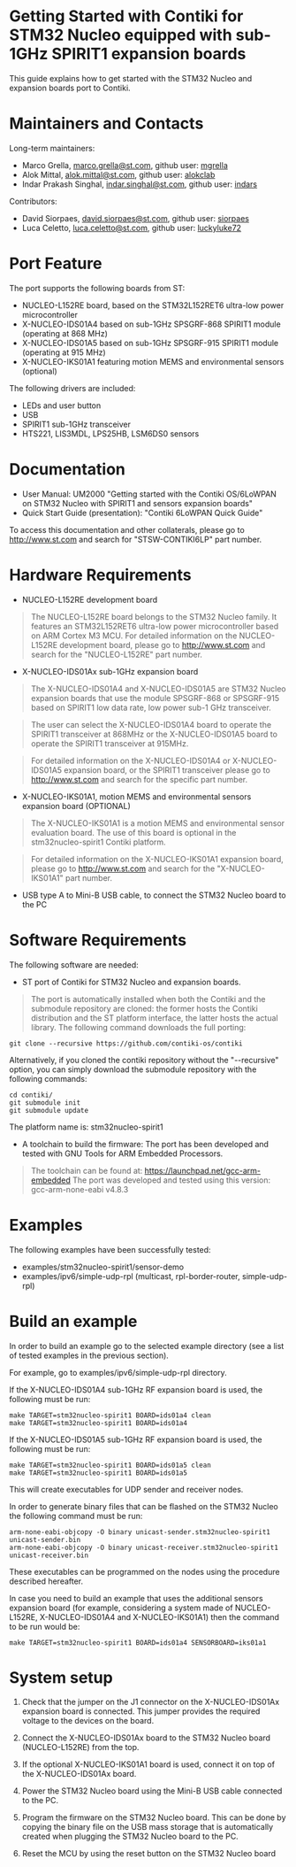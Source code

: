 Getting Started with Contiki for STM32 Nucleo equipped with sub-1GHz SPIRIT1 expansion boards
=============================================================================================

This guide explains how to get started with the STM32 Nucleo and expansion boards port to Contiki.

Maintainers and Contacts
========================

Long-term maintainers:
* Marco Grella, marco.grella@st.com, github user: [mgrella](https://github.com/mgrella)
* Alok Mittal, alok.mittal@st.com, github user: [alokclab](https://github.com/alokclab)
* Indar Prakash Singhal, indar.singhal@st.com, github user: [indars](https://github.com/indars)

Contributors:
* David Siorpaes, david.siorpaes@st.com, github user: [siorpaes](https://github.com/siorpaes)
* Luca Celetto, luca.celetto@st.com, github user: [luckyluke72](https://github.com/luckyluke72)

Port Feature
============

The port supports the following boards from ST:
-   NUCLEO-L152RE board, based on the STM32L152RET6 ultra-low power microcontroller
-	X-NUCLEO-IDS01A4 based on sub-1GHz SPSGRF-868 SPIRIT1 module (operating at 868 MHz)
-	X-NUCLEO-IDS01A5 based on sub-1GHz SPSGRF-915 SPIRIT1 module (operating at 915 MHz)
-   X-NUCLEO-IKS01A1 featuring motion MEMS and environmental sensors (optional)

The following drivers are included:
- LEDs and user button
- USB
- SPIRIT1 sub-1GHz transceiver  
- HTS221, LIS3MDL, LPS25HB, LSM6DS0 sensors

Documentation
=============

- User Manual: UM2000 "Getting started with the Contiki OS/6LoWPAN on STM32 Nucleo with SPIRIT1 and sensors expansion boards"
- Quick Start Guide (presentation): "Contiki 6LoWPAN Quick Guide"

To access this documentation and other collaterals, please go to http://www.st.com and search for "STSW-CONTIKI6LP" part number.

Hardware Requirements
=====================

* NUCLEO-L152RE development board

 >The NUCLEO-L152RE board belongs to the STM32 Nucleo family.
It features an STM32L152RET6 ultra-low power microcontroller based on ARM Cortex M3 MCU.
For detailed information on the NUCLEO-L152RE development board, please go to http://www.st.com and search for the "NUCLEO-L152RE" part number.


* X-NUCLEO-IDS01Ax sub-1GHz expansion board

 >The X-NUCLEO-IDS01A4 and X-NUCLEO-IDS01A5 are STM32 Nucleo expansion boards that use 
the module SPSGRF-868 or SPSGRF-915 based on SPIRIT1 low data rate, low power sub-1 GHz transceiver.

 >The user can select the X-NUCLEO-IDS01A4 board to operate the SPIRIT1 transceiver at 868MHz or the X-NUCLEO-IDS01A5 board to operate the SPIRIT1 transceiver at 915MHz.

>For detailed information on the X-NUCLEO-IDS01A4 or X-NUCLEO-IDS01A5 expansion board, or the SPIRIT1 transceiver please go to http://www.st.com and search for the specific part number.
 

* X-NUCLEO-IKS01A1, motion MEMS and environmental sensors expansion board (OPTIONAL)

 >The X-NUCLEO-IKS01A1 is a motion MEMS and environmental sensor evaluation board.
The use of this board is optional in the stm32nucleo-spirit1 Contiki platform. 

 >For detailed information on the X-NUCLEO-IKS01A1 expansion board, please go to http://www.st.com and search for the "X-NUCLEO-IKS01A1" part number.


* USB type A to Mini-B USB cable, to connect the STM32 Nucleo board to the PC

Software Requirements
=====================

The following software are needed:

* ST port of Contiki for STM32 Nucleo and expansion boards. 
 
 >The port is automatically installed when both the Contiki and the submodule repository are cloned: the former hosts the Contiki distribution and the ST platform interface, the latter hosts the actual library. The following command downloads the full porting: 

	git clone --recursive https://github.com/contiki-os/contiki

Alternatively, if you cloned the contiki repository without the "--recursive" option, you can simply download the submodule repository with the following commands:

	cd contiki/
	git submodule init
	git submodule update

The platform name is: stm32nucleo-spirit1

* A toolchain to build the firmware: The port has been developed and tested with GNU Tools 
for ARM Embedded Processors.
 >The toolchain can be found at: https://launchpad.net/gcc-arm-embedded
The port was developed and tested using this version: gcc-arm-none-eabi v4.8.3


Examples
========

The following examples have been successfully tested:

* examples/stm32nucleo-spirit1/sensor-demo
* examples/ipv6/simple-udp-rpl (multicast, rpl-border-router, simple-udp-rpl)


Build an example
================
In order to build an example go to the selected example directory (see a list of tested
examples in the previous section).

For example, go to examples/ipv6/simple-udp-rpl directory.

	
If the X-NUCLEO-IDS01A4 sub-1GHz RF expansion board is used, the following must be run:

	make TARGET=stm32nucleo-spirit1 BOARD=ids01a4 clean
	make TARGET=stm32nucleo-spirit1 BOARD=ids01a4

If the X-NUCLEO-IDS01A5 sub-1GHz RF expansion board is used, the following must be run:

	make TARGET=stm32nucleo-spirit1 BOARD=ids01a5 clean
	make TARGET=stm32nucleo-spirit1 BOARD=ids01a5
	
	
This will create executables for UDP sender and receiver nodes.

In order to generate binary files that can be flashed on the STM32 Nucleo the following command must be run:

	arm-none-eabi-objcopy -O binary unicast-sender.stm32nucleo-spirit1 unicast-sender.bin
	arm-none-eabi-objcopy -O binary unicast-receiver.stm32nucleo-spirit1 unicast-receiver.bin

These executables can be programmed on the nodes using the procedure described hereafter.


In case you need to build an example that uses the additional sensors expansion board 
(for example, considering a system made of NUCLEO-L152RE, X-NUCLEO-IDS01A4 and X-NUCLEO-IKS01A1)
then the command to be run would be:

	make TARGET=stm32nucleo-spirit1 BOARD=ids01a4 SENSORBOARD=iks01a1

System setup
============ 

1. Check that the jumper on the J1 connector on the X-NUCLEO-IDS01Ax expansion board is connected. 
This jumper provides the required voltage to the devices on the board.

2. Connect the X-NUCLEO-IDS01Ax board to the STM32 Nucleo board (NUCLEO-L152RE) from the top.

3. If the optional X-NUCLEO-IKS01A1 board is used, connect it on top of the X-NUCLEO-IDS01Ax board.

4. Power the STM32 Nucleo board using the Mini-B USB cable connected to the PC.

5. Program the firmware on the STM32 Nucleo board. 
This can be done by copying the binary file on the USB mass storage that is 
automatically created when plugging the STM32 Nucleo board to the PC.

6. Reset the MCU by using the reset button on the STM32 Nucleo board


